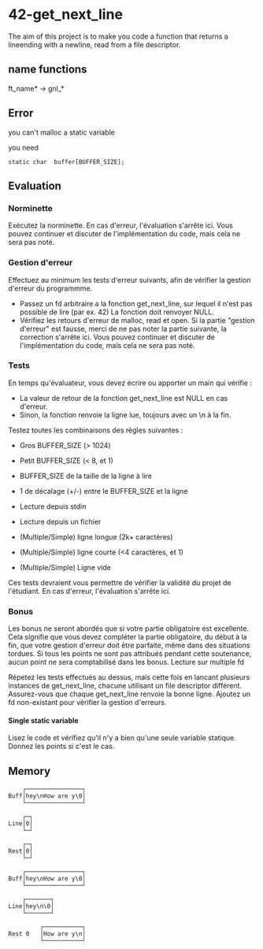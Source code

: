 # 42-get_next_line
The aim of this project is to make you code a function 
that returns a lineending with a newline, 
read from a file descriptor.


## name functions

ft_name* -> gnl_*

## Error

you can't malloc a static variable

you need

```static char	buffer[BUFFER_SIZE];```


## Evaluation

### Norminette

Exécutez la norminette.
En cas d'erreur, l'évaluation s'arrête ici.
Vous pouvez continuer et discuter de l'implémentation du code,
mais cela ne sera pas noté.


### Gestion d'erreur

Effectuez au minimum les tests d'erreur suivants, afin de vérifier la gestion d'erreur
du programmme.
- Passez un fd arbitraire a la fonction get_next_line, sur lequel il
n'est pas possible de lire (par ex. 42) La fonction doit renvoyer NULL.
- Vérifiez les retours d'erreur de malloc, read et open.
Si la partie "gestion d'erreur" est fausse, merci de ne pas noter la partie suivante,
la correction s'arrête ici.
Vous pouvez continuer et discuter de l'implémentation du code,
mais cela ne sera pas noté.


### Tests

En temps qu'évaluateur, vous devez écrire ou apporter un main qui vérifie :
- La valeur de retour de la fonction get_next_line est NULL en cas d'erreur.
- Sinon, la fonction renvoie la ligne lue, toujours avec un \n à la fin.

Testez toutes les combinaisons des règles suivantes :
- Gros BUFFER_SIZE (> 1024)
- Petit BUFFER_SIZE (< 8, et 1)
- BUFFER_SIZE de la taille de la ligne à lire
- 1 de décalage (+/-) entre le BUFFER_SIZE et la ligne

- Lecture depuis stdin
- Lecture depuis un fichier

- (Multiple/Simple) ligne longue (2k+ caractères)
- (Multiple/Simple) ligne courte (<4 caractères, et 1)
- (Multiple/Simple) Ligne vide

Ces tests devraient vous permettre de vérifier la validité du projet de
l'étudiant.
En cas d'erreur, l'évaluation s'arrête ici.


### Bonus

Les bonus ne seront abordés que si votre partie obligatoire est excellente. 
Cela signifie que vous devez compléter la partie obligatoire, du début à la fin, 
que votre gestion d'erreur doit être parfaite, même dans des situations tordues. 
Si tous les points ne sont pas attribués pendant cette soutenance, 
aucun point ne sera comptabilisé dans les bonus.
Lecture sur multiple fd

Répetez les tests effectués au dessus, mais cette fois en lancant plusieurs instances de get_next_line,
chacune utilisant un file descriptor différent.
Assurez-vous que chaque get_next_line renvoie la bonne ligne.
Ajoutez un fd non-existant pour vérifier la gestion d'erreurs.

#### Single static variable

Lisez le code et vérifiez qu'il n'y a bien qu'une seule variable statique. Donnez les points si c'est le cas.

## Memory

```
    ┌────────────────┐
Buff│hey\nHow are y\0│
    └────────────────┘

    ┌─┐
Line│0│
    └─┘

    ┌─┐
Rest│0│
    └─┘

    ┌────────────────┐
Buff│hey\nHow are y\0│
    └────────────────┘

    ┌───────┐
Line│hey\n\0│
    └───────┘

         ┌───────────┐
Rest 0   │How are y\n│
         └───────────┘
```
